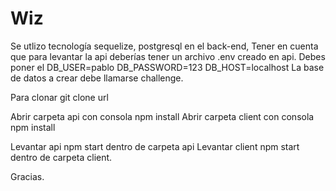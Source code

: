 # Wiz
Se utlizo tecnología sequelize, postgresql en el back-end,
Tener en cuenta que para levantar la api deberías tener un archivo .env creado en api. Debes poner el 
DB_USER=pablo
DB_PASSWORD=123
DB_HOST=localhost
La base de datos a crear debe llamarse challenge.

Para clonar git clone url

Abrir carpeta api con consola npm install
Abrir carpeta client con consola npm install

Levantar api npm start dentro de carpeta api
Levantar client npm start dentro de carpeta client.

Gracias.
